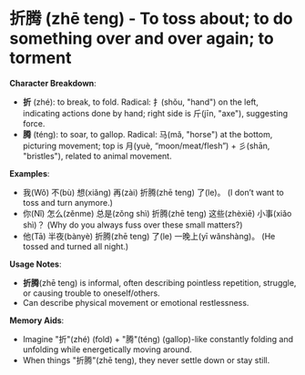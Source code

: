 # **折腾 (zhē teng) - To toss about; to do something over and over again; to torment**

**Character Breakdown**:  
- **折** (zhé): to break, to fold. Radical: 扌(shǒu, "hand") on the left, indicating actions done by hand; right side is 斤(jīn, "axe"), suggesting force.  
- **腾** (téng): to soar, to gallop. Radical: 马(mǎ, "horse") at the bottom, picturing movement; top is 月(yuè, “moon/meat/flesh”) + 彡(shān, "bristles"), related to animal movement.

**Examples**:  
- 我(Wǒ) 不(bù) 想(xiǎng) 再(zài) 折腾(zhē teng) 了(le)。 (I don’t want to toss and turn anymore.)  
- 你(Nǐ) 怎么(zěnme) 总是(zǒng shì) 折腾(zhē teng) 这些(zhèxiē) 小事(xiǎo shì)？ (Why do you always fuss over these small matters?)  
- 他(Tā) 半夜(bànyè) 折腾(zhē teng) 了(le) 一晚上(yī wǎnshàng)。 (He tossed and turned all night.)

**Usage Notes**:  
- **折腾**(zhē teng) is informal, often describing pointless repetition, struggle, or causing trouble to oneself/others.  
- Can describe physical movement or emotional restlessness.

**Memory Aids**:  
- Imagine "折"(zhé) (fold) + "腾"(téng) (gallop)-like constantly folding and unfolding while energetically moving around.  
- When things "折腾"(zhē teng), they never settle down or stay still.